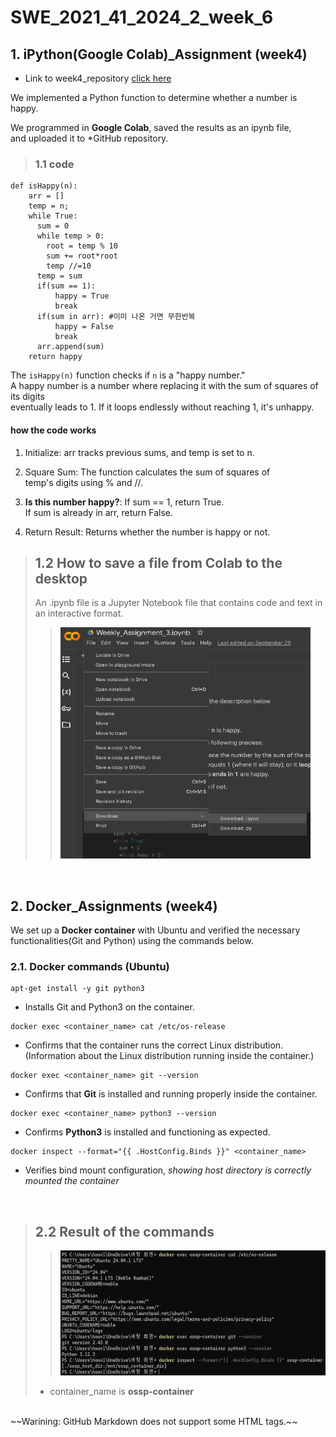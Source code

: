 # SWE_2021_41_2024_2_week_6

## 1. iPython(Google Colab)_Assignment (week4)

+ Link to week4_repository [click here](https://github.com/lsh-Brecht/SWE_2021_41_2024_2_week_4 "go to week4_repository")

We implemented a Python function to determine whether a
number is happy.

We programmed in **Google Colab**, saved the results as an ipynb file,  
and uploaded it to *GitHub repository.

> ### 1.1 code
```
def isHappy(n):
    arr = []
    temp = n;
    while True:
      sum = 0
      while temp > 0:
        root = temp % 10
        sum += root*root
        temp //=10
      temp = sum
      if(sum == 1):
          happy = True
          break
      if(sum in arr): #이미 나온 거면 무한반복
          happy = False
          break
      arr.append(sum)
    return happy
```
The `isHappy(n)` function checks if `n` is a "happy number."  
A happy number is a number where replacing it with the sum of squares of its digits  
eventually leads to 1. If it loops endlessly without reaching 1, it's unhappy.

#### how the code works

1. Initialize:
arr tracks previous sums, and temp is set to n.

2. Square Sum:
The function calculates the sum of squares of\
 temp's digits using % and //.

3. **Is this number happy?**:
If sum == 1, return True.\
If sum is already in arr, return False.

4. Return Result:
Returns whether the number is happy or not.

> ## 1.2 How to save a file from Colab to the desktop
> An .ipynb file is a Jupyter Notebook file that contains code and text in an interactive format.
>>
>> <img src="./imagefolder/week4image.png" width="400px" height="370px" title="Image of saving Colab">

<br>

## 2. Docker_Assignments  (week4)
We set up a **Docker container** with Ubuntu and verified the necessary\
functionalities(Git and Python) using the commands below.
### 2.1. Docker commands (Ubuntu)
```
apt-get install -y git python3
```  
* Installs Git and Python3 on the container.

```
docker exec <container_name> cat /etc/os-release
```
* Confirms that the container runs the correct Linux distribution.  
(Information about the Linux distribution running inside the container.)

```
docker exec <container_name> git --version
```
* Confirms that **Git** is installed and running properly inside the container.

```
docker exec <container_name> python3 --version
```
* Confirms **Python3** is installed and functioning as expected.

```
docker inspect --format="{{ .HostConfig.Binds }}" <container_name>
```  
* Verifies bind mount configuration, *showing host directory is correctly mounted the container*

<br>

> ## 2.2 Result of the commands
>> <img src="./imagefolder/week5image.png" width="500px" height="200px" title="image_of_result">
> + container_name is **ossp-container**
<br>
~~Warining: GitHub Markdown does not support some HTML tags.~~
